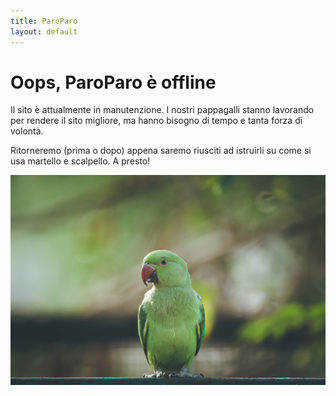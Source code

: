 ```yaml
---
title: ParoParo
layout: default
---
```



# Oops, ParoParo è offline

Il sito è attualmente in manutenzione. I nostri pappagalli stanno lavorando per rendere il sito migliore, ma hanno bisogno di tempo e tanta forza di volontà.

Ritorneremo (prima o dopo) appena saremo riusciti ad istruirli su come si usa martello e scalpello. A presto!

![](assets/images/parrottino.jpg)
